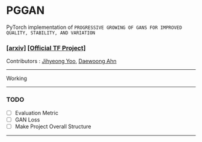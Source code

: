 # PGGAN

PyTorch implementation of `PROGRESSIVE GROWING OF GANS FOR IMPROVED QUALITY, STABILITY, AND VARIATION`


### [[arxiv]](https://arxiv.org/abs/1710.10196) [[Official TF Project]](https://github.com/tkarras/progressive_growing_of_gans)

Contributors : [Jihyeong Yoo](), [Daewoong Ahn]()

<hr>

Working

<hr>

### TODO 

 - [ ] Evaluation Metric
 - [ ] GAN Loss
 - [ ] Make Project Overall Structure

<hr>

